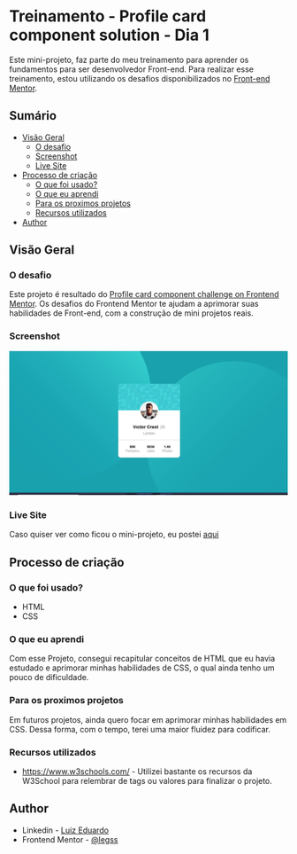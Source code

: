 # Treinamento - Profile card component solution - Dia 1

Este mini-projeto, faz parte do meu treinamento para aprender os fundamentos para ser desenvolvedor Front-end. Para realizar esse treinamento, estou utilizando os desafios disponibilizados no [Front-end Mentor](https://www.frontendmentor.io/).

## Sumário

- [Visão Geral](#resumo)
  - [O desafio](#o-desafio)
  - [Screenshot](#screenshot)
  - [Live Site](#live-site)
- [Processo de criação](#processo-de-crição)
  - [O que foi usado?](#o-que-foi-usado?)
  - [O que eu aprendi](#o-que-eu-aprendi)
  - [Para os proximos projetos](#para-os-proximos-projetos)
  - [Recursos utilizados](#recursos-utilizados)
- [Author](#author)

## Visão Geral

### O desafio

Este projeto é resultado do [Profile card component challenge on Frontend Mentor](https://www.frontendmentor.io/challenges/profile-card-component-cfArpWshJ). Os desafios do Frontend Mentor te ajudam a aprimorar suas habilidades de Front-end, com a construção de mini projetos reais.

### Screenshot

![](images/screenshot.jpg)

### Live Site

Caso quiser ver como ficou o mini-projeto, eu postei [aqui](https://legss.github.io/profile-card-newbie/)

## Processo de criação

### O que foi usado?

- HTML
- CSS

### O que eu aprendi

Com esse Projeto, consegui recapitular conceitos de HTML que eu havia estudado e aprimorar minhas habilidades de CSS, o qual ainda tenho um pouco de dificuldade.

### Para os proximos projetos

Em futuros projetos, ainda quero focar em aprimorar minhas habilidades em CSS. Dessa forma, com o tempo, terei uma maior fluidez para codificar.

### Recursos utilizados

- https://www.w3schools.com/ - Utilizei bastante os recursos da W3School para relembrar de tags ou valores para finalizar o projeto.

## Author

- Linkedin - [Luiz Eduardo](https://www.linkedin.com/in/luiz-eduardo-13901b224)
- Frontend Mentor - [@legss](https://www.frontendmentor.io/profile/legss)

